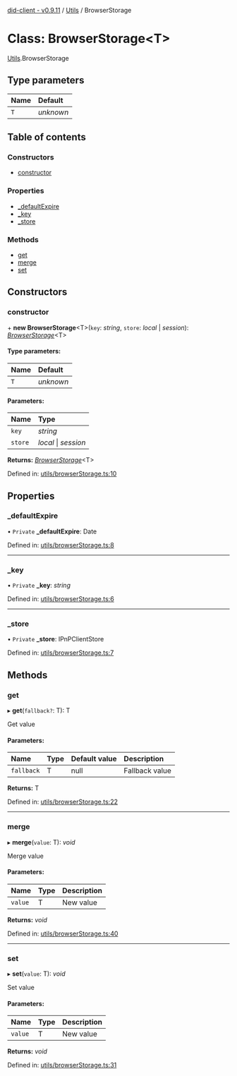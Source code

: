 [did-client - v0.9.11](../README.md) / [Utils](../modules/utils.md) / BrowserStorage

# Class: BrowserStorage<T\>

[Utils](../modules/utils.md).BrowserStorage

## Type parameters

Name | Default |
:------ | :------ |
`T` | *unknown* |

## Table of contents

### Constructors

- [constructor](utils.browserstorage.md#constructor)

### Properties

- [\_defaultExpire](utils.browserstorage.md#_defaultexpire)
- [\_key](utils.browserstorage.md#_key)
- [\_store](utils.browserstorage.md#_store)

### Methods

- [get](utils.browserstorage.md#get)
- [merge](utils.browserstorage.md#merge)
- [set](utils.browserstorage.md#set)

## Constructors

### constructor

\+ **new BrowserStorage**<T\>(`key`: *string*, `store`: *local* \| *session*): [*BrowserStorage*](utils.browserstorage.md)<T\>

#### Type parameters:

Name | Default |
:------ | :------ |
`T` | *unknown* |

#### Parameters:

Name | Type |
:------ | :------ |
`key` | *string* |
`store` | *local* \| *session* |

**Returns:** [*BrowserStorage*](utils.browserstorage.md)<T\>

Defined in: [utils/browserStorage.ts:10](https://github.com/Puzzlepart/did/blob/dev/client/utils/browserStorage.ts#L10)

## Properties

### \_defaultExpire

• `Private` **\_defaultExpire**: Date

Defined in: [utils/browserStorage.ts:8](https://github.com/Puzzlepart/did/blob/dev/client/utils/browserStorage.ts#L8)

___

### \_key

• `Private` **\_key**: *string*

Defined in: [utils/browserStorage.ts:6](https://github.com/Puzzlepart/did/blob/dev/client/utils/browserStorage.ts#L6)

___

### \_store

• `Private` **\_store**: IPnPClientStore

Defined in: [utils/browserStorage.ts:7](https://github.com/Puzzlepart/did/blob/dev/client/utils/browserStorage.ts#L7)

## Methods

### get

▸ **get**(`fallback?`: T): T

Get value

#### Parameters:

Name | Type | Default value | Description |
:------ | :------ | :------ | :------ |
`fallback` | T | null | Fallback value    |

**Returns:** T

Defined in: [utils/browserStorage.ts:22](https://github.com/Puzzlepart/did/blob/dev/client/utils/browserStorage.ts#L22)

___

### merge

▸ **merge**(`value`: T): *void*

Merge value

#### Parameters:

Name | Type | Description |
:------ | :------ | :------ |
`value` | T | New value    |

**Returns:** *void*

Defined in: [utils/browserStorage.ts:40](https://github.com/Puzzlepart/did/blob/dev/client/utils/browserStorage.ts#L40)

___

### set

▸ **set**(`value`: T): *void*

Set value

#### Parameters:

Name | Type | Description |
:------ | :------ | :------ |
`value` | T | New value    |

**Returns:** *void*

Defined in: [utils/browserStorage.ts:31](https://github.com/Puzzlepart/did/blob/dev/client/utils/browserStorage.ts#L31)
